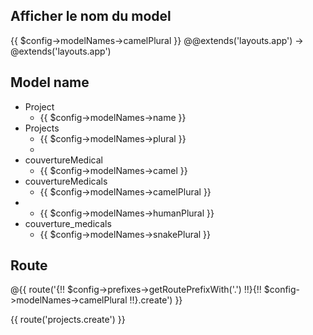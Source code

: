 
## Afficher le nom du model

{{ $config->modelNames->camelPlural }}
@@extends('layouts.app') -> @extends('layouts.app')

## Model name 

- Project
  - {{ $config->modelNames->name }}
- Projects 
  - {{ $config->modelNames->plural }}
  - 
- couvertureMedical
  - {{ $config->modelNames->camel }}
- couvertureMedicals
  - {{ $config->modelNames->camelPlural }}
- 
  - {{ $config->modelNames->humanPlural }} 
- couverture_medicals
  - {{ $config->modelNames->snakePlural }} 


## Route

@{{ route('{!! $config->prefixes->getRoutePrefixWith('.') !!}{!! $config->modelNames->camelPlural !!}.create') }}

{{ route('projects.create') }}


